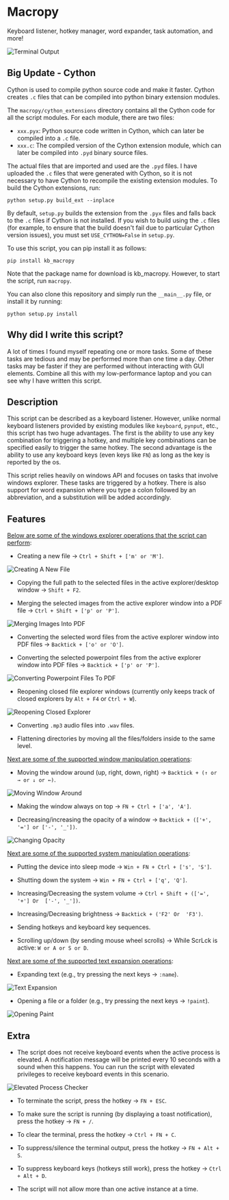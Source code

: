 # Macropy
Keyboard listener, hotkey manager, word expander, task automation, and more!

![Terminal Output](https://github.com/Ryen-042/Macropy/blob/main/Images/Output.png?raw=true)

## Big Update - Cython
Cython is used to compile python source code and make it faster. Cython creates `.c` files that can be compiled into python binary extension modules.

The `macropy/cython_extensions` directory contains all the Cython code for all the script modules. For each module, there are two files:
- `xxx.pyx`: Python source code written in Cython, which can later be compiled into a `.c` file.
- `xxx.c`: The compiled version of the Cython extension module, which can later be compiled into `.pyd` binary source files.

The actual files that are imported and used are the `.pyd` files. I have uploaded the `.c` files that were generated with Cython, so it is not necessary to have Cython to recompile the existing extension modules. To build the Cython extensions, run:

    python setup.py build_ext --inplace

By default, `setup.py` builds the extension from the `.pyx` files and falls back to the `.c` files if Cython is not installed. If you wish to build using the `.c` files (for example, to ensure that the build doesn't fail due to particular Cython version issues), you must set `USE_CYTHON=False` in `setup.py`.

To use this script, you can pip install it as follows:

    pip install kb_macropy

Note that the package name for download is kb_macropy. However, to start the script, run `macropy`.

You can also clone this repository and simply run the `__main__.py` file, or install it by running:

    python setup.py install

## Why did I write this script?
A lot of times I found myself repeating one or more tasks. Some of these tasks are tedious and may be performed more than one time a day. Other tasks may be faster if they are performed without interacting with GUI elements. Combine all this with my low-performance laptop and you can see why I have written this script.

## Description
This script can be described as a keyboard listener. However, unlike normal keyboard listeners provided by existing modules like `keyboard`, `pynput`, etc., this script has two huge advantages. The first is the ability to use any key combination for triggering a hotkey, and multiple key combinations can be specified easily to trigger the same hotkey. The second advantage is the ability to use any keyboard keys (even keys like `FN`) as long as the key is reported by the os.

This script relies heavily on windows API and focuses on tasks that involve windows explorer. These tasks are triggered by a hotkey. There is also support for word expansion where you type a colon followed by an abbreviation, and a substitution will be added accordingly.

## Features
<ins>Below are some of the windows explorer operations that the script can perform</ins>:
- Creating a new file -> `Ctrl + Shift + ['m' or 'M']`.

![Creating A New File](https://github.com/Ryen-042/Macropy/blob/main/Images/New_File.gif?raw=true)

- Copying the full path to the selected files in the active explorer/desktop window -> `Shift + F2`.

- Merging the selected images from the active explorer window into a PDF file -> `Ctrl + Shift + ['p' or 'P']`.

![Merging Images Into PDF](https://github.com/Ryen-042/Macropy/blob/main/Images/Merging_Images_To_PDF.gif?raw=true)

- Converting the selected word files from the active explorer window into PDF files -> `Backtick + ['o' or 'O']`.

- Converting the selected powerpoint files from the active explorer window into PDF files -> `Backtick + ['p' or 'P']`.

![Converting Powerpoint Files To PDF](https://github.com/Ryen-042/Macropy/blob/main/Images/Converting_Powerpoint_To_PDF.gif?raw=true)

- Reopening closed file explorer windows (currently only keeps track of closed explorers by `Alt + F4` or `Ctrl + W`).

![Reopening Closed Explorer](https://github.com/Ryen-042/Macropy/blob/main/Images/Reopening_Closed_Explorer.gif?raw=true)

- Converting `.mp3` audio files into `.wav` files.

- Flattening directories by moving all the files/folders inside to the same level.

<ins>Next are some of the supported window manipulation operations</ins>:
- Moving the window around (up, right, down, right) -> `Backtick + (↑ or → or ↓ or ←)`.

![Moving Window Around](https://github.com/Ryen-042/Macropy/blob/main/Images/Moving_Window.gif?raw=true)

- Making the window always on top -> `FN + Ctrl + ['a', 'A']`.

- Decreasing/increasing the opacity of a window -> `Backtick + (['+', '='] or ['-', '_'])`.

![Changing Opacity](https://github.com/Ryen-042/Macropy/blob/main/Images/Changing_Opacity.gif?raw=true)

<ins>Next are some of the supported system manipulation operations</ins>:
- Putting the device into sleep mode -> `Win + FN + Ctrl + ['s', 'S']`.

- Shutting down the system -> `Win + FN + Ctrl + ['q', 'Q']`.

- Increasing/Decreasing the system volume -> `Ctrl + Shift + (['=', '+'] Or  ['-', '_'])`.

- Increasing/Decreasing brightness -> `Backtick + ('F2' Or  'F3')`.

- Sending hotkeys and keyboard key sequences.

- Scrolling up/down (by sending mouse wheel scrolls) -> While ScrLck is active: `W or A or S or D`.

<ins>Next are some of the supported text expansion operations</ins>:
- Expanding text (e.g., try pressing the next keys -> `:name`).

![Text Expansion](https://github.com/Ryen-042/Macropy/blob/main/Images/Expanding_Text.gif?raw=true)

- Opening a file or a folder (e.g., try pressing the next keys -> `!paint`).

![Opening Paint](https://github.com/Ryen-042/Macropy/blob/main/Images/Opening_Paint.gif?raw=true)

## Extra
- The script does not receive keyboard events when the active process is elevated. A notification message will be printed every 10 seconds with a sound when this happens. You can run the script with elevated privileges to receive keyboard events in this scenario.

![Elevated Process Checker](https://github.com/Ryen-042/Macropy/blob/main/Images/Elevated_Checker.png?raw=true)

- To terminate the script, press the hotkey -> `FN + ESC`.

- To make sure the script is running (by displaying a toast notification), press the hotkey -> `FN + /`.

- To clear the terminal, press the hotkey -> `Ctrl + FN + C`.

- To suppress/silence the terminal output, press the hotkey -> `FN + Alt + S`.

- To suppress keyboard keys (hotkeys still work), press the hotkey -> `Ctrl + Alt + D`.

- The script will not allow more than one active instance at a time.
